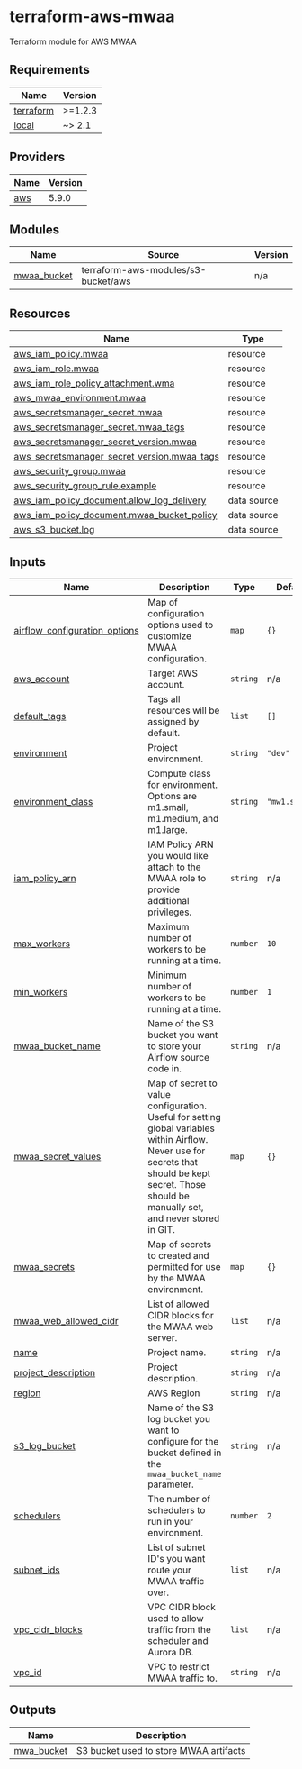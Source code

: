 # terraform-aws-mwaa
Terraform module for AWS MWAA

<!-- BEGIN_TF_DOCS -->
## Requirements

| Name | Version |
|------|---------|
| <a name="requirement_terraform"></a> [terraform](#requirement\_terraform) | >=1.2.3 |
| <a name="requirement_local"></a> [local](#requirement\_local) | ~> 2.1 |

## Providers

| Name | Version |
|------|---------|
| <a name="provider_aws"></a> [aws](#provider\_aws) | 5.9.0 |

## Modules

| Name | Source | Version |
|------|--------|---------|
| <a name="module_mwaa_bucket"></a> [mwaa\_bucket](#module\_mwaa\_bucket) | terraform-aws-modules/s3-bucket/aws | n/a |

## Resources

| Name | Type |
|------|------|
| [aws_iam_policy.mwaa](https://registry.terraform.io/providers/hashicorp/aws/latest/docs/resources/iam_policy) | resource |
| [aws_iam_role.mwaa](https://registry.terraform.io/providers/hashicorp/aws/latest/docs/resources/iam_role) | resource |
| [aws_iam_role_policy_attachment.wma](https://registry.terraform.io/providers/hashicorp/aws/latest/docs/resources/iam_role_policy_attachment) | resource |
| [aws_mwaa_environment.mwaa](https://registry.terraform.io/providers/hashicorp/aws/latest/docs/resources/mwaa_environment) | resource |
| [aws_secretsmanager_secret.mwaa](https://registry.terraform.io/providers/hashicorp/aws/latest/docs/resources/secretsmanager_secret) | resource |
| [aws_secretsmanager_secret.mwaa_tags](https://registry.terraform.io/providers/hashicorp/aws/latest/docs/resources/secretsmanager_secret) | resource |
| [aws_secretsmanager_secret_version.mwaa](https://registry.terraform.io/providers/hashicorp/aws/latest/docs/resources/secretsmanager_secret_version) | resource |
| [aws_secretsmanager_secret_version.mwaa_tags](https://registry.terraform.io/providers/hashicorp/aws/latest/docs/resources/secretsmanager_secret_version) | resource |
| [aws_security_group.mwaa](https://registry.terraform.io/providers/hashicorp/aws/latest/docs/resources/security_group) | resource |
| [aws_security_group_rule.example](https://registry.terraform.io/providers/hashicorp/aws/latest/docs/resources/security_group_rule) | resource |
| [aws_iam_policy_document.allow_log_delivery](https://registry.terraform.io/providers/hashicorp/aws/latest/docs/data-sources/iam_policy_document) | data source |
| [aws_iam_policy_document.mwaa_bucket_policy](https://registry.terraform.io/providers/hashicorp/aws/latest/docs/data-sources/iam_policy_document) | data source |
| [aws_s3_bucket.log](https://registry.terraform.io/providers/hashicorp/aws/latest/docs/data-sources/s3_bucket) | data source |

## Inputs

| Name | Description | Type | Default | Required |
|------|-------------|------|---------|:--------:|
| <a name="input_airflow_configuration_options"></a> [airflow\_configuration\_options](#input\_airflow\_configuration\_options) | Map of configuration options used to customize MWAA configuration. | `map` | `{}` | no |
| <a name="input_aws_account"></a> [aws\_account](#input\_aws\_account) | Target AWS account. | `string` | n/a | yes |
| <a name="input_default_tags"></a> [default\_tags](#input\_default\_tags) | Tags all resources will be assigned by default. | `list` | `[]` | no |
| <a name="input_environment"></a> [environment](#input\_environment) | Project environment. | `string` | `"dev"` | no |
| <a name="input_environment_class"></a> [environment\_class](#input\_environment\_class) | Compute class for environment.  Options are m1.small, m1.medium, and m1.large. | `string` | `"mw1.small"` | no |
| <a name="input_iam_policy_arn"></a> [iam\_policy\_arn](#input\_iam\_policy\_arn) | IAM Policy ARN you would like attach to the MWAA role to provide additional privileges. | `string` | n/a | yes |
| <a name="input_max_workers"></a> [max\_workers](#input\_max\_workers) | Maximum number of workers to be running at a time. | `number` | `10` | no |
| <a name="input_min_workers"></a> [min\_workers](#input\_min\_workers) | Minimum number of workers to be running at a time. | `number` | `1` | no |
| <a name="input_mwaa_bucket_name"></a> [mwaa\_bucket\_name](#input\_mwaa\_bucket\_name) | Name of the S3 bucket you want to store your Airflow source code in. | `string` | n/a | yes |
| <a name="input_mwaa_secret_values"></a> [mwaa\_secret\_values](#input\_mwaa\_secret\_values) | Map of secret to value configuration.  Useful for setting global variables within Airflow.  Never use for secrets that should be kept secret.  Those should be manually set, and never stored in GIT. | `map` | `{}` | no |
| <a name="input_mwaa_secrets"></a> [mwaa\_secrets](#input\_mwaa\_secrets) | Map of secrets to created and permitted for use by the MWAA environment. | `map` | `{}` | no |
| <a name="input_mwaa_web_allowed_cidr"></a> [mwaa\_web\_allowed\_cidr](#input\_mwaa\_web\_allowed\_cidr) | List of allowed CIDR blocks for the MWAA web server. | `list` | n/a | yes |
| <a name="input_name"></a> [name](#input\_name) | Project name. | `string` | n/a | yes |
| <a name="input_project_description"></a> [project\_description](#input\_project\_description) | Project description. | `string` | n/a | yes |
| <a name="input_region"></a> [region](#input\_region) | AWS Region | `string` | n/a | yes |
| <a name="input_s3_log_bucket"></a> [s3\_log\_bucket](#input\_s3\_log\_bucket) | Name of the S3 log bucket you want to configure for the bucket defined in the `mwaa_bucket_name` parameter. | `string` | n/a | yes |
| <a name="input_schedulers"></a> [schedulers](#input\_schedulers) | The number of schedulers to run in your environment. | `number` | `2` | no |
| <a name="input_subnet_ids"></a> [subnet\_ids](#input\_subnet\_ids) | List of subnet ID's you want route your MWAA traffic over. | `list` | n/a | yes |
| <a name="input_vpc_cidr_blocks"></a> [vpc\_cidr\_blocks](#input\_vpc\_cidr\_blocks) | VPC CIDR block used to allow traffic from the scheduler and Aurora DB. | `list` | n/a | yes |
| <a name="input_vpc_id"></a> [vpc\_id](#input\_vpc\_id) | VPC to restrict MWAA traffic to. | `string` | n/a | yes |

## Outputs

| Name | Description |
|------|-------------|
| <a name="output_mwa_bucket"></a> [mwa\_bucket](#output\_mwa\_bucket) | S3 bucket used to store MWAA artifacts |
<!-- END_TF_DOCS -->